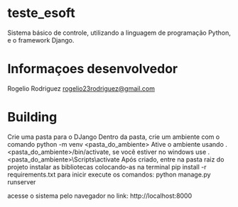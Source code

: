 # teste_esoft
Sistema básico de controle, utilizando a linguagem de programação Python, e o framework Django.

# Informaçoes desenvolvedor
Rogelio Rodriguez
rogelio23rodriguez@gmail.com

# Building
Crie uma pasta para o DJango
Dentro da pasta, crie um ambiente com o comando python -m venv <pasta_do_ambiente>
Ative o ambiente usando . <pasta_do_ambiente>/bin/activate, se você estiver no windows use .\<pasta_do_ambiente>\Scripts\activate
Após criado, entre na pasta raiz do projeto
instalar as bibliotecas colocando-as na terminal pip install -r requirements.txt
para inicir execute os comandos:
python manage.py runserver

acesse o sistema pelo navegador no link: http://localhost:8000

